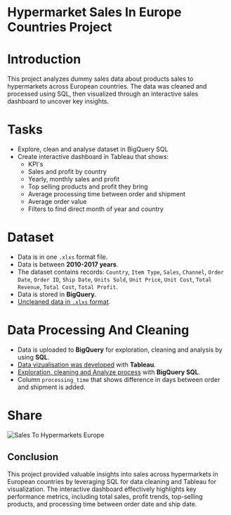 # Hypermarket Sales In Europe Countries Project

# Introduction
This project analyzes dummy sales data about products sales to hypermarkets across European countries. The data was cleaned and processed using SQL, then visualized through an interactive sales dashboard to uncover key insights.

# Tasks
* Explore, clean and analyse dataset in BigQuery SQL
* Create interactive dashboard in Tableau that shows:
  * KPI's
  * Sales and profit by country
  * Yearly, monthly sales and profit
  * Top selling products and profit they bring
  * Average processing time between order and shipment
  * Average order value
  * Filters to find direct month of year and country

# Dataset
* Data is in one `.xlxs` format file.
* Data is between **2010-2017 years**.
* The dataset contains records: `Country`,	`Item Type`,	`Sales`, `Channel`,	`Order Date`,	`Order ID`,	`Ship Date`,	`Units Sold`,	`Unit Price`,	`Unit Cost`,	`Total Revenue`,	`Total Cost`,	`Total Profit`.
* Data is stored in **BigQuery**.
* [Uncleaned data in `.xlxs` format](sales_uncleaned.xlsx).

# Data Processing And Cleaning
* Data is uploaded to **BigQuery** for exploration, cleaning and analysis by using **SQL**.
* [Data vizualisation was developed](https://public.tableau.com/app/profile/aurimas.naujalis/viz/SalesToHypermarketsInEurope/SalesToHypremarketsInEurope) with **Tableau**.
* [Exploration, cleaning and Analyze process](Exploration_cleaning_analysis.sql) with **BigQuery SQL**.
* Column `processing_time` that shows difference in days between order and shipment is added.

# Share

![Sales To Hypermarkets Europe](https://github.com/user-attachments/assets/375cf3cc-108f-4f21-bb61-63cea470c3dd)

## Conclusion

This project provided valuable insights into sales across hypermarkets in European countries by leveraging SQL for data cleaning and Tableau for visualization. The interactive dashboard effectively highlights key performance metrics, including total sales, profit trends, top-selling products, and processing time between order date and ship date.



